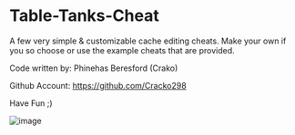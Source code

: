 # Table-Tanks-Cheat
A few very simple &amp; customizable cache editing cheats. Make your own if you so choose or use the example cheats that are provided.

Code written by: Phinehas Beresford (Crako)

Github Account: https://github.com/Cracko298

Have Fun ;)

![image](https://user-images.githubusercontent.com/78656905/137499013-b96cac60-5992-4884-b808-e3aae44afefa.png)
